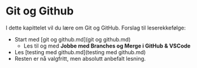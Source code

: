 # Git og Github

I dette kapittelet vil du lære om Git og GitHub. Forslag til leserekkefølge:
- Start med [git og github.md](git og github.md)
    - Les til og med **Jobbe med Branches og Merge i GitHub & VSCode**
- Les [testing med github.md](testing med github.md)
- Resten er nå valgfritt, men absolutt anbefalt lesning.